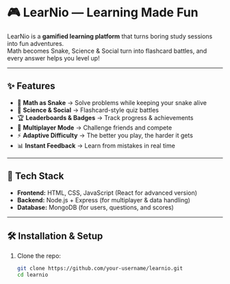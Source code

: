 # 🎮 LearNio — Learning Made Fun

LearNio is a **gamified learning platform** that turns boring study sessions into fun adventures.  
Math becomes Snake, Science & Social turn into flashcard battles, and every answer helps you level up!  

---

## ✨ Features
- 🐍 **Math as Snake** → Solve problems while keeping your snake alive  
- 🔬 **Science & Social** → Flashcard-style quiz battles  
- 🏆 **Leaderboards & Badges** → Track progress & achievements  
- 👥 **Multiplayer Mode** → Challenge friends and compete  
- ⚡ **Adaptive Difficulty** → The better you play, the harder it gets  
- 📊 **Instant Feedback** → Learn from mistakes in real time  

---

## 🚀 Tech Stack
- **Frontend:** HTML, CSS, JavaScript (React for advanced version)  
- **Backend:** Node.js + Express (for multiplayer & data handling)  
- **Database:** MongoDB (for users, questions, and scores)  

---

## 🛠️ Installation & Setup
1. Clone the repo:
   ```bash
   git clone https://github.com/your-username/learnio.git
   cd learnio
